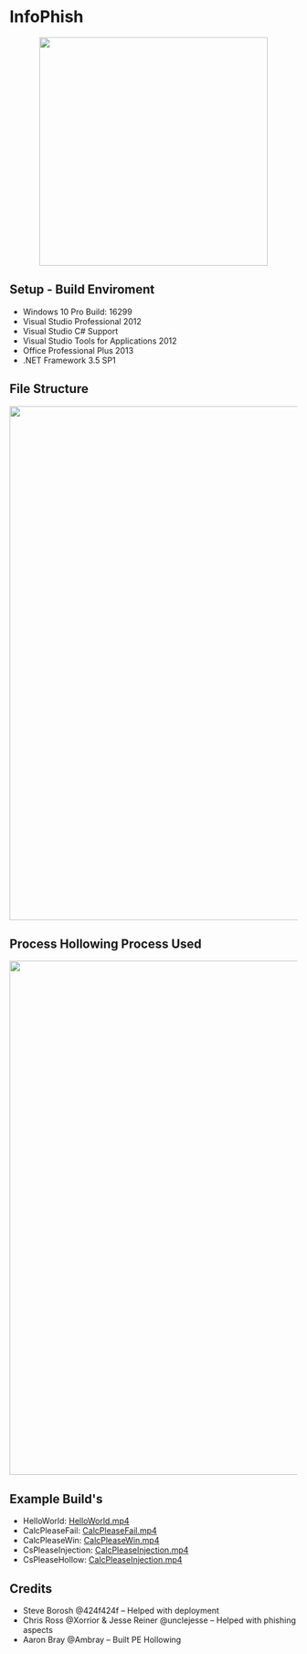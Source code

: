 # InfoPhish

<p align="center">
<img src="https://github.com/InfoPhish/InfoPhish/blob/master/Extras/infopathfuture.jpg" width="400">
</p>

## Setup - Build Enviroment

- Windows 10 Pro Build: 16299
- Visual Studio Professional 2012
- Visual Studio C# Support
- Visual Studio Tools for Applications 2012
- Office Professional Plus 2013
- .NET Framework 3.5 SP1

## File Structure
<p align="center">
<img src="https://github.com/InfoPhish/InfoPhish/blob/master/Extras/file.PNG" width="900">
</p>

## Process Hollowing Process Used
<p align="center">
<img src="https://github.com/InfoPhish/InfoPhish/blob/master/Extras/hollow.PNG" width="900">
</p>

## Example Build's

- HelloWorld: [HelloWorld.mp4](../VideoExamples/HelloWorld-Example-mainc.7z)
- CalcPleaseFail: [CalcPleaseFail.mp4](../VideoExamples/CalcPlease-Example-Fail-mainc.7z)
- CalcPleaseWin: [CalcPleaseWin.mp4](../VideoExamples/CalcPlease-Example-Win-mainc.7z)
- CsPleaseInjection: [CalcPleaseInjection.mp4](../VideoExamples/CsPlease-Beacon-Injection-mainc.7z)
- CsPleaseHollow: [CalcPleaseInjection.mp4](../VideoExamples/CsPlease-Beacon-ProcessHollow-mainc.7z)

## Credits
* Steve Borosh @424f424f – Helped with deployment 
* Chris Ross @Xorrior & Jesse Reiner @unclejesse – Helped with phishing aspects
* Aaron Bray @Ambray – Built PE Hollowing 
